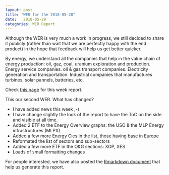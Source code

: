 ```yaml
---
layout: post
title: "WER for the 2018-05-28"
date:   2018-05-29
categories: WER Report
---
```


Although the WER is very much a work in progress, we still decided to share it publicly (rather than wait that we are perfectly happy with the end product) in the hope that feedback will help us get better quicker.  

By energy, we understand all the companies that help in the value chain of energy production: oil, gaz, coal, uranium exploration and production. Energy service companies. oil & gas transport companies. Electricity generation and transportation. Industrial companies that manufactures turbines, solar pannels, batteries, etc.

Check [this page](https://fderyckel.github.io/WER/reports/WER_2018_05_28.html) for this week report.  

This our second WER.  What has changed? 

* I have added news this week ;-)
* I have change slightly the look of the report to have the ToC on the side and visible at all time. 
* Added 2 ETF to the Energy Overview graphs: the USO & the MLP Energy infrastructures (MLPX)
* Added a few more Energy Cies in the list, those having base in Europe 
* Reformated the list of sectors and sub-sectors
* Added a few more ETF in the O&G sections: XOP, XES
* Loads of small formatting changes


For people interested, we have also posted the [Rmarkdown document](https://fderyckel.github.io/WER/WER_V01.Rmd) that help us generate this report.  
